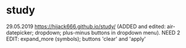 # study
29.05.2019 https://hijack666.github.io/study/
(ADDED and edited: air-datepicker; dropdown; plus-minus buttons in dropdown menu).
NEED 2 EDIT: expand_more (symbols); buttons 'clear' and 'apply' 

